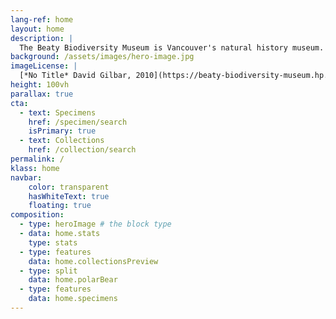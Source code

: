```yaml
---
lang-ref: home
layout: home
description: |
  The Beaty Biodiversity Museum is Vancouver's natural history museum. <span data-ajax-url="https://api.gbif.org/v1/occurrence/search?publishingOrg=b542788f-0dc2-4a2b-b652-fceced449591&limit=0">1,883</span> objects across 9 collections are currently available online, showcasing biodiversity from around the world.
background: /assets/images/hero-image.jpg
imageLicense: |
  [*No Title* David Gilbar, 2010](https://beaty-biodiversity-museum.hp.gbif-staging.org/specimen/search?entity=2571118608) All Rights Reserved, Beaty Biodiversity Museum
height: 100vh
parallax: true
cta:
  - text: Specimens
    href: /specimen/search
    isPrimary: true
  - text: Collections
    href: /collection/search
permalink: /
klass: home
navbar:
    color: transparent
    hasWhiteText: true
    floating: true
composition:
  - type: heroImage # the block type
  - data: home.stats
    type: stats
  - type: features
    data: home.collectionsPreview
  - type: split
    data: home.polarBear
  - type: features
    data: home.specimens
---
```



 


